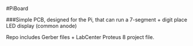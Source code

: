 #PiBoard           

###Simple PCB, designed for the Pi, that can run a 7-segment + digit place LED display (common anode)

Repo includes Gerber files + LabCenter Proteus 8 project file.

